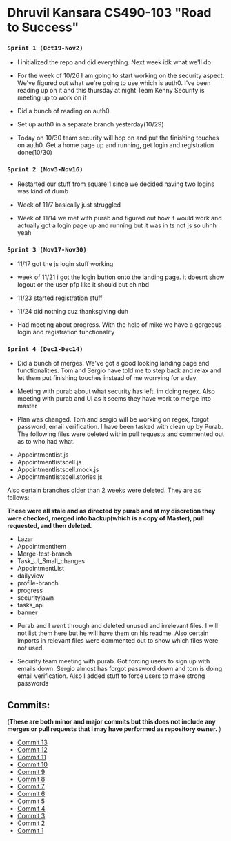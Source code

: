 
#                           Dhruvil Kansara CS490-103 "Road to Success"

### ```Sprint 1 (Oct19-Nov2)```
+ I initialized the repo and did everything. Next week idk what we'll do

+ For the week of 10/26 I am going to start working on the security aspect. We've figured out what we're going to use
which is auth0. I've been reading up on it and this thursday at night Team Kenny Security is meeting up to work on it

+ Did a bunch of reading on auth0.

+ Set up auth0 in a separate branch yesterday(10/29)

+ Today on 10/30 team security will hop on and put the finishing touches on auth0. Get a home page up and running, get login and registration done(10/30)

### ```Sprint 2 (Nov3-Nov16)```
+ Restarted our stuff from square 1 since we decided having two logins was kind of dumb

+ Week of 11/7 basically just struggled

+ Week of 11/14 we met with purab and figured out how it would work and actually got a login page up and running but it was in ts not js so uhhh yeah

### ```Sprint 3 (Nov17-Nov30)```
+ 11/17 got the js login stuff working

+ week of 11/21 i got the login button onto the landing page. it doesnt show logout or the user pfp like it should but eh nbd
+ 11/23 started registration stuff

+ 11/24 did nothing cuz thanksgiving duh

+ Had meeting about progress. With the help of mike we have a gorgeous login and registration functionality

### ```Sprint 4 (Dec1-Dec14)```
+ Did a bunch of merges. We've got a good looking landing page and functionalities. Tom and Sergio have told me to step back and relax and let them put finishing touches instead of me worrying for a day.

+ Meeting with purab about what security has left. im doing regex. Also meeting with purab and UI as it seems they have work to merge into master

+ Plan was changed. Tom and sergio will be working on regex, forgot password, email verification. I have been tasked with clean up by Purab. The following files were deleted within pull requests and commented out as to who had what.
- Appointmentlist.js
- Appointmentlistscell.js
- Appointmentlistscell.mock.js
- Appointmentlistscell.stories.js

Also certain branches older than 2 weeks were deleted. They are as follows:

**These were all stale and as directed by purab and at my discretion they were checked, merged into backup(which is a copy of Master), pull requested, and then deleted.**
- Lazar
- Appointmentitem
- Merge-test-branch
- Task_UI_Small_changes
- AppointmentList
- dailyview
- profile-branch
- progress
- securityjawn
- tasks_api
- banner

+ Purab and I went through and deleted unused and irrelevant files. I will not list them here but he will have them on his readme. Also certain imports in relevant files were commented out to show which files were not used.

+ Security team meeting with purab. Got forcing users to sign up with emails down. Sergio almost has forgot password down and tom is doing email verification. Also I added stuff to force users to make strong passwords

## Commits:
(**These are both minor and major commits but this does not include any merges or pull requests that I may have performed as repository owner.** )
  * [Commit 13](https://github.com/dhruvilk/Road-To-Success/commit/a8324dec9bc8202e1547b7cdecc6905a9e223d9e)
  * [Commit 12](https://github.com/dhruvilk/Road-To-Success/commit/ff83e065b4ebbf08e8107ac13999f5d433a8b563)
  * [Commit 11](https://github.com/dhruvilk/Road-To-Success/commit/3b8ab4c8b05e71178a37e1ef8fe21858fa452d8f)
  * [Commit 10](https://github.com/dhruvilk/Road-To-Success/commit/70793898f2fee75ef593e4ea79e1804d17326e58)
  * [Commit 9](https://github.com/dhruvilk/Road-To-Success/commit/c1abfa79f23a99def216e7414d95b316c215d019)
  * [Commit 8](https://github.com/dhruvilk/Road-To-Success/commit/ff6aa50224acbb4622ab6c20a124a6cfcd7c65bb)
  * [Commit 7](https://github.com/dhruvilk/Road-To-Success/commit/f4dfd82887df817605bc7bc55e7f246d945596a9)
  * [Commit 6](https://github.com/dhruvilk/Road-To-Success/commit/9c500aba76af0414f4d17bde5de46fb3f7944748)
  * [Commit 5](https://github.com/dhruvilk/Road-To-Success/commit/2769bd201465de0aee50d5b854687935978f0658)
  * [Commit 4](https://github.com/dhruvilk/Road-To-Success/commit/2d34846621a84562519c0e60bb2b8e45586c634a)
  * [Commit 3](https://github.com/dhruvilk/Road-To-Success/commit/baaf91f6fbe5831e01d14e480b5128d6924bc359)
  * [Commit 2](https://github.com/dhruvilk/Road-To-Success/commit/a87ee356f02013eef03841a8a88b051d93dea6a9)
  * [Commit 1](https://github.com/dhruvilk/Road-To-Success/commit/a02025bf9473eaedb6d3ea682513df5121ab91b3)
